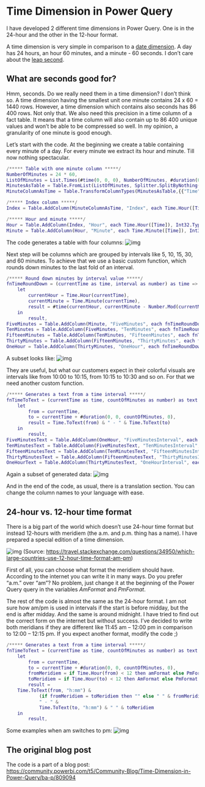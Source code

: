# Time Dimension in Power Query

I have developed 2 different time dimensions in Power Query. One is in the 24-hour and the other in the 12-hour format.

A time dimension is very simple in comparison to a [date dimension](https://github.com/nolockcz/PowerQuery/tree/master/Date%20Dimension). A day has 24 hours, an hour 60 minutes, and a minute - 60 seconds. I don’t care about the [leap second](https://en.wikipedia.org/wiki/Leap_second).

## What are seconds good for?

Hmm, seconds. Do we really need them in a time dimension? I don’t think so. A time dimension having the smallest unit one minute contains 24 x 60 = 1440 rows. However, a time dimension which contains also seconds has 86 400 rows. Not only that. We also need this precision in a time column of a fact table. It means that a time column will also contain up to 86 400 unique values and won’t be able to be compressed so well. In my opinion, a granularity of one minute is good enough.

Let’s start with the code. At the beginning we create a table containing every minute of a day. For every minute we extract its hour and minute. Till now nothing spectacular.

```m
/***** Table with one minute column *****/
NumberOfMinutes = 24 * 60,
ListOfMinutes = List.Times(#time(0, 0, 0), NumberOfMinutes, #duration(0, 0, 1, 0)),
MinutesAsTable = Table.FromList(ListOfMinutes, Splitter.SplitByNothing(), {"Time"}, null, ExtraValues.Error),
MinuteColumnAsTime = Table.TransformColumnTypes(MinutesAsTable,{{"Time", type time}}),

/***** Index column *****/
Index = Table.AddColumn(MinuteColumnAsTime, "Index", each Time.Hour([Time]) * 100 + Time.Minute([Time]), Int32.Type),

/***** Hour and minute *****/
Hour = Table.AddColumn(Index, "Hour", each Time.Hour([Time]), Int32.Type),
Minute = Table.AddColumn(Hour, "Minute", each Time.Minute([Time]), Int32.Type),
```

The code generates a table with four columns:
![img](https://github.com/nolockcz/PowerQuery/raw/master/Time%20Dimension/readme%20images/0.PNG)

Next step will be columns which are grouped by intervals like 5, 10, 15, 30, and 60 minutes. To achieve that we use a basic custom function, which rounds down minutes to the last fold of an interval.
 
```m
/***** Round down minutes by interval value *****/
fnTimeRoundDown = (currentTime as time, interval as number) as time => 
    let
        currentHour = Time.Hour(currentTime),
        currentMinute = Time.Minute(currentTime),
        result = #time(currentHour, currentMinute - Number.Mod(currentMinute, interval), 0)
    in
        result,
FiveMinutes = Table.AddColumn(Minute, "FiveMinutes", each fnTimeRoundDown([Time], 5), type time),
TenMinutes = Table.AddColumn(FiveMinutes, "TenMinutes", each fnTimeRoundDown([Time], 10), type time),
FifteenMinutes = Table.AddColumn(TenMinutes, "FifteenMinutes", each fnTimeRoundDown([Time], 15), type time),
ThirtyMinutes = Table.AddColumn(FifteenMinutes, "ThirtyMinutes", each fnTimeRoundDown([Time], 30), type time),
OneHour = Table.AddColumn(ThirtyMinutes, "OneHour", each fnTimeRoundDown([Time], 60), type time),
```

A subset looks like:
![img](https://github.com/nolockcz/PowerQuery/raw/master/Time%20Dimension/readme%20images/0x.PNG)

They are useful, but what our customers expect in their colorful visuals are intervals like from 10:00 to 10:15, from 10:15 to 10:30 and so on. For that we need another custom function.

 
```m
/***** Generates a text from a time interval *****/
fnTimeToText = (currentTime as time, countOfMinutes as number) as text =>
    let 
        from = currentTime,
        to = currentTime + #duration(0, 0, countOfMinutes, 0),
        result = Time.ToText(from) & " - " & Time.ToText(to)
    in
        result,
FiveMinutesText = Table.AddColumn(OneHour, "FiveMinutesInterval", each fnTimeToText([FiveMinutes], 5), type text),
TenMinutesText = Table.AddColumn(FiveMinutesText, "TenMinutesInterval", each fnTimeToText([TenMinutes], 10), type text),
FifteenMinutesText = Table.AddColumn(TenMinutesText, "FifteenMinutesInterval", each fnTimeToText([FifteenMinutes], 15), type text),
ThirtyMinutesText = Table.AddColumn(FifteenMinutesText, "ThirtyMinutesInterval", each fnTimeToText([ThirtyMinutes], 30), type text),
OneHourText = Table.AddColumn(ThirtyMinutesText, "OneHourInterval", each fnTimeToText([OneHour], 60), type text),
```

Again a subset of generated data:
![img](https://github.com/nolockcz/PowerQuery/raw/master/Time%20Dimension/readme%20images/1.PNG)

And in the end of the code, as usual, there is a translation section. You can change the column names to your language with ease. 

## 24-hour vs. 12-hour time format

There is a big part of the world which doesn’t use 24-hour time format but instead 12-hours with meridiem (the a.m. and p.m. thing has a name). I have prepared a special edition of a time dimension.

![img](https://github.com/nolockcz/PowerQuery/raw/master/Time%20Dimension/readme%20images/2.jpg)
(Source: https://travel.stackexchange.com/questions/34950/which-large-countries-use-12-hour-time-format-am-pm)

First of all, you can choose what format the meridiem should have. According to the internet you can write it in many ways. Do you prefer “a.m.” over “am”? No problem, just change it at the beginning of the Power Query query in the variables *AmFormat* and *PmFormat*.

The rest of the code is almost the same as the 24-hour format. I am not sure how am/pm is used in intervals if the start is before midday, but the end is after midday. And the same is around midnight. I have tried to find out the correct form on the internet but without success. I’ve decided to write both meridians if they are different like 11:45 am – 12:00 pm in comparison to 12:00 – 12:15 pm. If you expect another format, modify the code ;)

```m
/***** Generates a text from a time interval *****/
fnTimeToText = (currentTime as time, countOfMinutes as number) as text =>
    let 
        from = currentTime,
        to = currentTime + #duration(0, 0, countOfMinutes, 0),
        fromMeridiem = if Time.Hour(from) < 12 then amFormat else PmFormat,
        toMeridiem = if Time.Hour(to) < 12 then AmFormat else PmFormat,
        result = 
    Time.ToText(from, "h:mm") & 
            (if fromMeridiem = toMeridiem then "" else " " & fromMeridiem) & 
            " - " & 
            Time.ToText(to, "h:mm") & " " & toMeridiem
    in
        result,
``` 

Some examples when am switches to pm:
![img](https://github.com/nolockcz/PowerQuery/raw/master/Time%20Dimension/readme%20images/3.PNG)

## The original blog post
The code is a part of a blog post: https://community.powerbi.com/t5/Community-Blog/Time-Dimension-in-Power-Query/ba-p/809094
